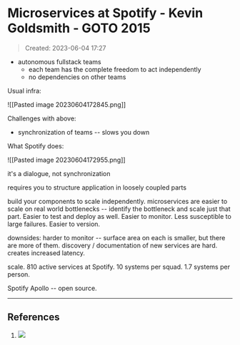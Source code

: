 # Microservices at Spotify - Kevin Goldsmith - GOTO 2015
> Created: 2023-06-04 17:27

+ autonomous fullstack teams
	+ each team has the complete freedom to act independently
	+ no dependencies on other teams

Usual infra:

![[Pasted image 20230604172845.png]]

Challenges with above:
+ synchronization of teams -- slows you down

What Spotify does:

![[Pasted image 20230604172955.png]]

it's a dialogue, not synchronization

requires you to structure application in loosely coupled parts

build your components to scale independently. microservices are easier to scale on real world bottlenecks -- identify the bottleneck and scale just that part. Easier to test and deploy as well. Easier to monitor. Less susceptible to large failures. Easier to version. 

downsides: harder to monitor -- surface area on each is smaller, but there are more of them. discovery / documentation of new services are hard. creates increased latency. 

scale. 810 active services at Spotify. 10 systems per squad. 1.7 systems per person. 

Spotify Apollo -- open source.




----

## References
1. ![](https://www.youtube.com/watch?v=7LGPeBgNFuU)